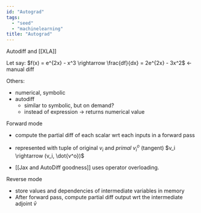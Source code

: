 ```yaml
---
id: "Autograd"
tags:
  - "seed"
  - "machinelearning"
title: "Autograd"
---
```


Autodiff and [[XLA]]

Let say:
$f(x) = e^{2x} - x^3 \rightarrow \frac{df}{dx} = 2e^{2x} - 3x^2$ <- manual diff

Others:

- numerical, symbolic
- autodiff
  - similar to symbolic, but on demand?
  - instead of expression -> returns numerical value

Forward mode

- compute the partial diff of each scalar wrt each inputs in a forward pass
- represented with tuple of original $v_i$ and _primal_ $v_i^o$ (tangent)
  $v_i \rightarrow (v_i, \dot{v^o})$

- [[Jax and AutoDiff goodness]] uses operator overloading.

Reverse mode

- store values and dependencies of intermediate variables in memory
- After forward pass, compute partial diff output wrt the intermediate adjoint $\bar{v}$
